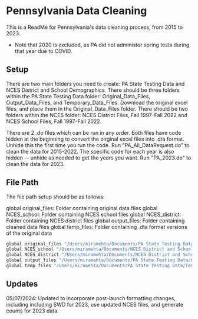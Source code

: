 
# Pennsylvania Data Cleaning

This is a ReadMe for Pennsylvania's data cleaning process, from 2015 to 2023.
* Note that 2020 is excluded, as PA did not administer spring tests during that year due to COVID.


## Setup

There are two main folders you need to create: PA State Testing Data and NCES District and School Demographics.
There should be three folders within the PA State Testing Data folder: Original_Data_Files, Output_Data_Files, and Temporary_Data_Files.
Download the original excel files, and place them in the Original_Data_Files folder.
There should be two folders within the NCES folder:
NCES District Files, Fall 1997-Fall 2022 and NCES School Files, Fall 1997-Fall 2022.

There are 2 .do files which can be run in any order.  Both files have code hidden at the beginning to convert the oirginal excel files into .dta format.  Unhide this the first time you run the code.
Run "PA_All_DataRequest.do" to clean the data for 2015-2022. The specific code for each year is also hidden -- unhide as needed to get the years you want.
Run "PA_2023.do" to clean the data for 2023.
    
## File Path

The file path setup should be as follows: 

global original_files: Folder containing original data files
global NCES_school: Folder containing NCES school files
global NCES_district: Folder containing NCES district files
global output_files: Folder containing cleaned data files
global temp_files: Folder containing .dta format versions of the original data

```bash
global original_files "/Users/miramehta/Documents/PA State Testing Data/Original_Data_Files"
global NCES_school "/Users/miramehta/Documents/NCES District and School Demographics/NCES School Files, Fall 1997-Fall 2022"
global NCES_district "/Users/miramehta/Documents/NCES District and School Demographics/NCES District Files, Fall 1997-Fall 2022"
global output_files "/Users/miramehta/Documents/PA State Testing Data/Output_Data_Files"
global temp_files "/Users/miramehta/Documents/PA State Testing Data/Temporary_Data_Files"
```
## Updates

05/07/2024: Updated to incorporate post-launch formatting changes, including including SWD for 2023, use updated NCES files, and generate counts for 2023 data.